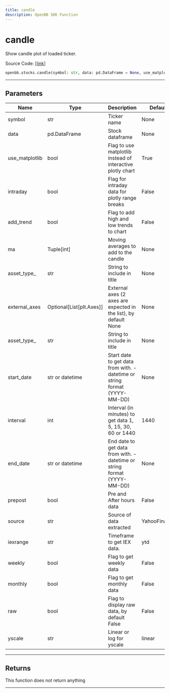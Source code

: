 ```yaml
---
title: candle
description: OpenBB SDK Function
---
```


# candle

Show candle plot of loaded ticker.

Source Code: [[link](https://github.com/OpenBB-finance/OpenBBTerminal/tree/main/openbb_terminal/stocks/stocks_helper.py#L443)]

```python
openbb.stocks.candle(symbol: str, data: pd.DataFrame = None, use_matplotlib: bool = True, intraday: bool = False, add_trend: bool = False, ma: Optional[Iterable[int]] = None, asset_type: str = "", start_date: Union[datetime.datetime, str, NoneType] = None, interval: int = 1440, end_date: Union[datetime.datetime, str, NoneType] = None, prepost: bool = False, source: str = "YahooFinance", iexrange: str = "ytd", weekly: bool = False, monthly: bool = False, external_axes: Optional[List[matplotlib.axes._axes.Axes]] = None, raw: bool = False, yscale: str = "linear")
```

---

## Parameters

| Name | Type | Description | Default | Optional |
| ---- | ---- | ----------- | ------- | -------- |
| symbol | str | Ticker name | None | False |
| data | pd.DataFrame | Stock dataframe | None | True |
| use_matplotlib | bool | Flag to use matplotlib instead of interactive plotly chart | True | True |
| intraday | bool | Flag for intraday data for plotly range breaks | False | True |
| add_trend | bool | Flag to add high and low trends to chart | False | True |
| ma | Tuple[int] | Moving averages to add to the candle | None | True |
| asset_type_ | str | String to include in title | None | True |
| external_axes | Optional[List[plt.Axes]] | External axes (2 axes are expected in the list), by default None | None | True |
| asset_type_ | str | String to include in title | None | True |
| start_date | str or datetime | Start date to get data from with. - datetime or string format (YYYY-MM-DD) | None | True |
| interval | int | Interval (in minutes) to get data 1, 5, 15, 30, 60 or 1440 | 1440 | True |
| end_date | str or datetime | End date to get data from with. - datetime or string format (YYYY-MM-DD) | None | True |
| prepost | bool | Pre and After hours data | False | True |
| source | str | Source of data extracted | YahooFinance | True |
| iexrange | str | Timeframe to get IEX data. | ytd | True |
| weekly | bool | Flag to get weekly data | False | True |
| monthly | bool | Flag to get monthly data | False | True |
| raw | bool | Flag to display raw data, by default False | False | True |
| yscale | str | Linear or log for yscale | linear | True |


---

## Returns

This function does not return anything

---

